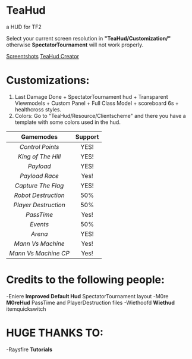 # TeaHud
a HUD for TF2

Select your current screen resolution in **"TeaHud/Customization/"** otherwise **SpectatorTournament** will not work properly.

[Screentshots](https://imgur.com/a/80qQmgB)
[TeaHud Creator](https://steamcommunity.com/id/DrinkinTea_)

# Customizations:
1.  Last Damage Done + SpectatorTournament hud + Transparent Viewmodels + Custom Panel + Full Class Model + scoreboard 6s + healthcross styles.
2. Colors: Go to "TeaHud/Resource/Clientscheme" and there you have a template with some colors used in the hud.

|**Gamemodes**|**Support**|
|:-:|:-:|
| *Control Points*  | YES!  |
| *King of The Hill*  | YES!  |
| *Payload*  | YES!  |
| *Payload Race*  | Yes!  |
| *Capture The Flag*  | YES!  |
| *Robot Destruction*  | 50%  |
| *Player Destruction*  | 50%  |
| *PassTime*  | Yes!  |
| *Events*  | 50%  |
| *Arena*  | YES!  |
| *Mann Vs Machine*  | Yes!  |
| *Mann Vs Machine CP*  | Yes!  |

# Credits to the following people:

-Eniere **Improved Default Hud** SpectatorTournament layout
-M0re **M0reHud** PassTime and PlayerDestruction files
-Wiethoofd **Wiethud** itemquickswitch

# HUGE THANKS TO:

-Raysfire **Tutorials**